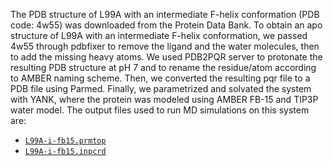 The PDB structure of L99A with an intermediate F-helix conformation (PDB code: 4w55) was downloaded from the Protein Data Bank. To obtain an apo structure of L99A with an intermediate F-helix conformation, we passed 4w55 through pdbfixer to remove the ligand and the water molecules, then to add the missing heavy atoms. We used PDB2PQR server to protonate the resulting PDB structure at pH 7 and to rename the residue/atom according to AMBER naming scheme. Then, we converted the resulting pqr file to a PDB file using Parmed. Finally, we parametrized and solvated the system with YANK, where the protein was modeled using AMBER FB-15 and TIP3P water model. The output files used to run MD simulations on this system are:

- [`L99A-i-fb15.prmtop`](L99A-i-fb15.prmtop)
- [`L99A-i-fb15.inpcrd`](L99A-i-fb15.inpcrd)
